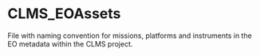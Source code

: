 # CLMS_EOAssets
File with naming convention for missions, platforms and instruments in the EO metadata within the CLMS project.
